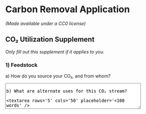 # Carbon Removal Application

_(Made available under a CC0 license)_

## CO₂ Utilization Supplement

_Only fill out this supplement if it applies to you._

### 1) Feedstock

a) How do you source your CO₂, and from whom?

<textarea rows='5' cols='50' placeholder='<100 words' />

b) What are alternate uses for this CO₂ stream?

<textarea rows='5' cols='50' placeholder='<100 words' />

c) Do you have a pathway towards sourcing atmospheric CO₂ so as to achieve carbon removal? _(E.g. Future coupling of process to direct air capture)_

<textarea rows='5' cols='50' placeholder='<100 words' />

### 2) Utilization Methods

a) How does your solution use and store CO₂? What is the gross CO₂ utilization rate? _(E.g. CO₂ is mineralized in Material at a rate of X tCO₂ (gross) / t storage material)._

<textarea rows='5' cols='50' placeholder='<100 words' />

b) What happens to the storage material (e.g. concrete), and how does that impact its embodied carbon storage over time? How do you know?

<textarea rows='5' cols='50' placeholder='<100 words' />

c) How do you ensure that the carbon benefits you are claiming through a CO₂ utilization process are not double counted? (E.g. If sourcing CO₂ from a DAC system, or selling your product to a user interested in reducing their carbon footprint, who claims the carbon removal benefits and how could an independent auditor validate no double counting?)

<textarea rows='5' cols='50' placeholder='<200 words' />
